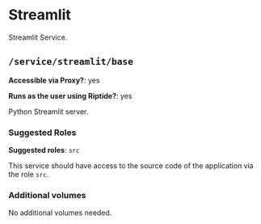 # Streamlit

Streamlit Service.


## `/service/streamlit/base`

**Accessible via Proxy?**: yes

**Runs as the user using Riptide?**: yes

Python Streamlit server.

### Suggested Roles

**Suggested roles**: `src`

This service should have access to the source code of the application via the role `src`.

### Additional volumes

No additional volumes needed.
